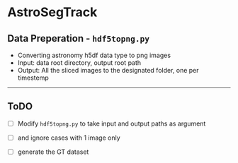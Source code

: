 # AstroSegTrack

## Data Preperation - `hdf5topng.py`
- Converting astronomy h5df data type to png images
- Input: data root directory, output root path
- Output: All the sliced images to the designated folder, one per timestemp



---
## ToDO
- [ ] Modify `hdf5topng.py` to take input and output paths as argument
- [ ] and ignore cases with 1 image only
- [ ] generate the GT dataset  

